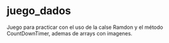 # juego_dados

Juego para practicar con el uso de la calse Ramdon y el método CountDownTimer, ademas 
de arrays con imagenes.
